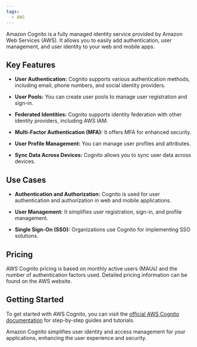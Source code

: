 ```yaml
---
tags:
  - AWS
---
```


Amazon Cognito is a fully managed identity service provided by Amazon Web Services (AWS). It allows you to easily add authentication, user management, and user identity to your web and mobile apps.

## Key Features

- **User Authentication:** Cognito supports various authentication methods, including email, phone numbers, and social identity providers.

- **User Pools:** You can create user pools to manage user registration and sign-in.

- **Federated Identities:** Cognito supports identity federation with other identity providers, including AWS IAM.

- **Multi-Factor Authentication (MFA):** It offers MFA for enhanced security.

- **User Profile Management:** You can manage user profiles and attributes.

- **Sync Data Across Devices:** Cognito allows you to sync user data across devices.

## Use Cases

- **Authentication and Authorization:** Cognito is used for user authentication and authorization in web and mobile applications.

- **User Management:** It simplifies user registration, sign-in, and profile management.

- **Single Sign-On (SSO):** Organizations use Cognito for implementing SSO solutions.

## Pricing

AWS Cognito pricing is based on monthly active users (MAUs) and the number of authentication factors used. Detailed pricing information can be found on the AWS website.

## Getting Started

To get started with AWS Cognito, you can visit the [official AWS Cognito documentation](https://docs.aws.amazon.com/cognito/latest/developerguide/what-is-amazon-cognito.html) for step-by-step guides and tutorials.

Amazon Cognito simplifies user identity and access management for your applications, enhancing the user experience and security.
